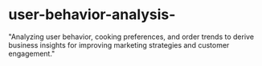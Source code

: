 # user-behavior-analysis-
"Analyzing user behavior, cooking preferences, and order trends to derive business insights for improving marketing strategies and customer engagement."
